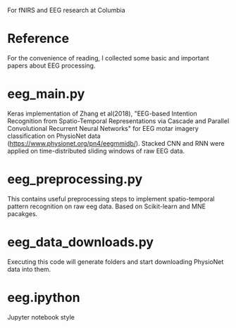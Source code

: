 For fNIRS and EEG research at Columbia

# Reference

For the convenience of reading, I collected some basic and important papers about EEG processing.

# eeg_main.py

Keras implementation of Zhang et al(2018), "EEG-based Intention Recognition from Spatio-Temporal Representations via Cascade and Parallel Convolutional Recurrent Neural Networks" for EEG motar imagery classification on PhysioNet data (https://www.physionet.org/pn4/eegmmidb/). Stacked CNN and RNN were applied on time-distributed sliding windows of raw EEG data.

# eeg_preprocessing.py

This contains useful preprocessing steps to implement spatio-temporal pattern recognition on raw eeg data. Based on Scikit-learn and MNE pacakges.

# eeg_data_downloads.py

Executing this code will generate folders and start downloading PhysioNet data into them.

# eeg.ipython

Jupyter notebook style
